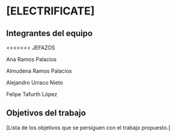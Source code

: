 # [ELECTRIFICATE]

## Integrantes del equipo

<<<<<<< JEFAZOS


Ana Ramos Palacios


Almudena Ramos Palacios


Alejandro Urraco Nieto


Felipe Tafurth López

## Objetivos del trabajo

[Lista de los objetivos que se persiguen con el trabajo propuesto.]
